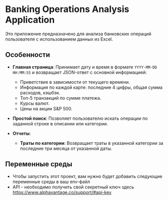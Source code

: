 # Banking Operations Analysis Application

Это приложение предназначено для анализа банковских операций пользователя с использованием данных из Excel.

## Особенности

- **Главная страница**: Принимает дату и время в формате `YYYY-MM-DD HH:MM:SS` и возвращает JSON-ответ с основной информацией:
  - Приветствие в зависимости от текущего времени.
  - Информация по каждой карте: последние 4 цифры, общая сумма расходов, кэшбэк.
  - Топ-5 транзакций по сумме платежа.
  - Курсы валют.
  - Цены на акции S&P 500.

- **Простой поиск**: Позволяет пользователю искать операции по заданной строке в описании или категории.

- **Отчеты**:
  - **Траты по категории**: Возвращает траты в указанной категории за последние три месяца от указанной даты.

## Переменные среды

-  Чтобы запустить этот проект, вам нужно будет добавить следующие переменные среды в ваш env-файл
- API - необходимо получить свой секретный ключ здесь https://www.alphavantage.co/support/#api-key